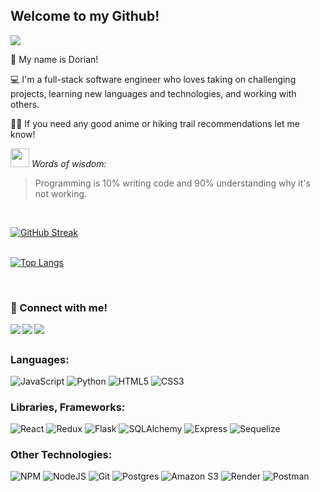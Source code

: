 ## Welcome to my Github!
<div >

  <div id="greetingContainer">
  <p><img src="https://cdn-hjkgf.nitrocdn.com/TXhyeHzLvXrPrkIinWDxLcEonZCfYOKB/assets/images/optimized/rev-ae78df4/wp-content/uploads/2021/09/Tanjirou-demon-slayer.gif">
  <p>🤖 My name is Dorian!</p>
</div>


<p>💻 I'm a full-stack software engineer who loves taking on challenging projects, learning new languages and technologies, and working with others. </p>

<p>😶‍🌫️ If you need any good anime or hiking trail recommendations let me know! </p>
  
<div id="jokeContainer">
  <p><img src="https://media.giphy.com/media/hvRJCLFzcasrR4ia7z/giphy.gif" width="30"> <em>Words of wisdom:</em></p>
  <blockquote>
    Programming is 10% writing code and 90% understanding why it's not working.
  </blockquote>
<!--   <div><img src="https://i.imgflip.com/6js5qf.jpg" width="600"></div> -->
</div>

<br>

[![GitHub Streak](https://streak-stats.demolab.com?user=dorianinc&theme=dracula&hide_border=true&date_format=%5BY%20%5DM%20j)](https://git.io/streak-stats)
<br>
<br>
 
 [![Top Langs](https://github-readme-stats-sigma-five.vercel.app/api/top-langs/?username=dorianinc&layout=compact&theme=dark)](https://github.com/anuraghazra/github-readme-stats)
 
 <br>
 
 
### 📧 Connect with me!
<a href="https://www.linkedin.com/in/dorian-macias/" target="_blank" >
  <img align="left"  src="https://img.shields.io/badge/LinkedIn-0077B5?style=for-the-badge&logo=linkedin&logoColor=white" />
</a>
<a href="https://wellfound.com/u/dorian-macias" target="_blank">
   <img align="left"  src="https://img.shields.io/badge/AngelList-%23D4D4D4.svg?style=for-the-badge&logo=AngelList&logoColor=black" />
</a>
<a href="mailto:dorianrmacias@gmail.com" target="_blank">
   <img align="left"src="https://img.shields.io/badge/Gmail-D14836?style=for-the-badge&logo=gmail&logoColor=white" />
</a>

<br>

## 
### Languages:
![JavaScript](https://img.shields.io/badge/Javascript-F7DF1E?style=for-the-badge&logo=javascript&logoColor=black)
![Python](https://img.shields.io/badge/Python-4081B3?style=for-the-badge&logo=python&logoColor=ffe66a)
![HTML5](https://img.shields.io/badge/HTML5-E34F26?style=for-the-badge&logo=html5&logoColor=white)
![CSS3](https://img.shields.io/badge/CSS3-1572B6?style=for-the-badge&logo=css3&logoColor=white)
<br>

### Libraries, Frameworks:
![React](https://img.shields.io/badge/react-676E77?style=for-the-badge&logo=react&logoColor=#61DAFB)
![Redux](https://img.shields.io/badge/Redux-764ABC?style=for-the-badge&logo=redux&logoColor=white)
![Flask](https://img.shields.io/badge/Flask-000000?style=for-the-badge&logo=flask&logoColor=white)
![SQLAlchemy](https://img.shields.io/badge/-SQLAlchemy-D71F00?style=for-the-badge)
![Express](https://img.shields.io/badge/Express-000000?style=for-the-badge&logo=express&logoColor=white)
![Sequelize](https://img.shields.io/badge/-Sequelize-52B0E7?style=for-the-badge&logo=sequelize&logoColor=white)
<br>

### Other Technologies:
![NPM](https://img.shields.io/badge/NPM-CB3837?style=for-the-badge&logo=npm&logoColor=white)
![NodeJS](https://img.shields.io/badge/node.js-339933?style=for-the-badge&logo=node.js&logoColor=white)
![Git](https://img.shields.io/badge/Git-F05032?style=for-the-badge&logo=git&logoColor=white)
![Postgres](https://img.shields.io/badge/Postgres-4169E1?style=for-the-badge&logo=postgresql&logoColor=white)
![Amazon S3](https://img.shields.io/badge/Amazon%20S3-569A31?style=for-the-badge&logo=amazon-s3&logoColor=white)
![Render](https://img.shields.io/badge/Render-46E3B7?style=for-the-badge&logo=render&logoColor=white)
![Postman](https://img.shields.io/badge/Postman-FF6C37?style=for-the-badge&logo=postman&logoColor=white)

